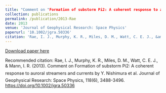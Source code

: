 ```yaml
---
title: "Comment on "Formation of substorm Pi2: A coherent response to auroral streamers and currents'' by Y. Nishimura et al."
collection: publications
permalink: /publication/2013-Rae
date: 2013
venue: 'Journal of Geophysical Research: Space Physics'
paperurl: '10.1002/jgra.50336'
citation: 'Rae, I. J., Murphy, K. R., Miles, D. M., Watt, C. E. J., &amp; Mann, I. R. (2013). Comment on Formation of substorm Pi2: A coherent response to auroral streamers and currents by Y. Nishimura et al. Journal of Geophysical Research: Space Physics, 118(6), 3488-3496. https://doi.org/10.1002/jgra.50336'
---
```

[Download paper here](10.1002/jgra.50336)

Recommended citation: Rae, I. J., Murphy, K. R., Miles, D. M., Watt, C. E. J., & Mann, I. R. (2013). Comment on Formation of substorm Pi2: A coherent response to auroral streamers and currents by Y. Nishimura et al. Journal of Geophysical Research: Space Physics, 118(6), 3488-3496. https://doi.org/10.1002/jgra.50336